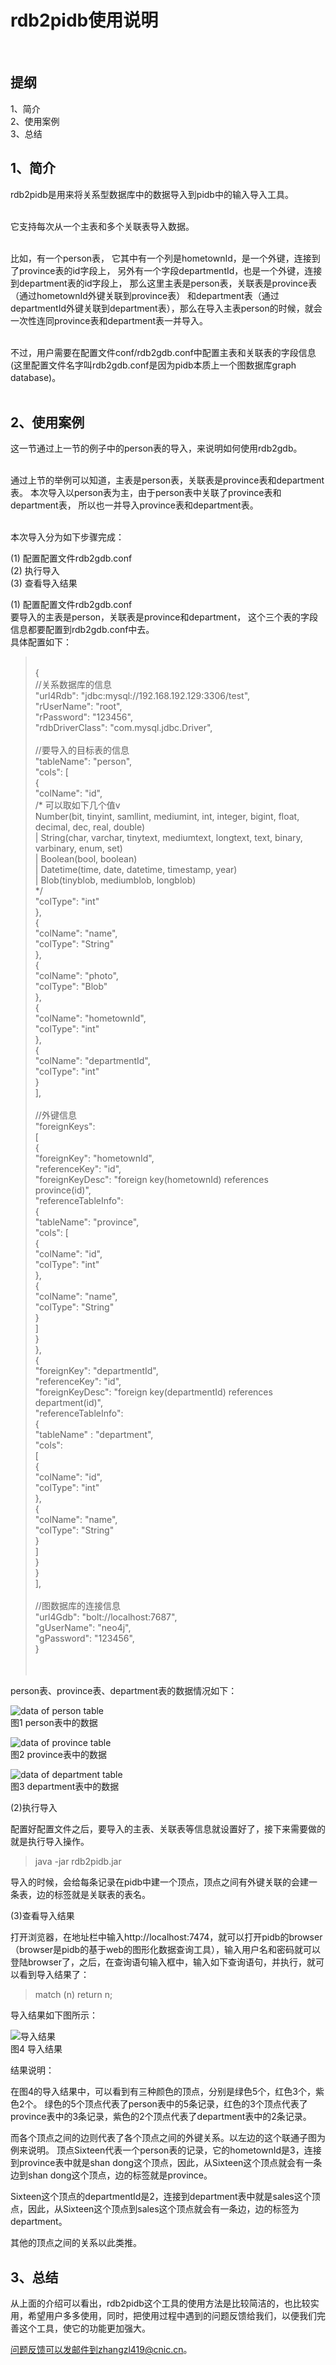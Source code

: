 rdb2pidb使用说明
================
<br />

提纲<br />
----------
1、简介<br />
2、使用案例<br />
3、总结<br />

1、简介
-------
rdb2pidb是用来将关系型数据库中的数据导入到pidb中的输入导入工具。<br /><br />

它支持每次从一个主表和多个关联表导入数据。<br /><br />

比如，有一个person表，
它其中有一个列是hometownId，是一个外键，连接到了province表的id字段上，
另外有一个字段departmentId，也是一个外键，连接到department表的id字段上，
那么这里主表是person表，关联表是province表（通过hometownId外键关联到province表）
和department表（通过departmentId外键关联到department表），那么在导入主表person的时候，就会一次性连同province表和department表一并导入。<br /><br />

不过，用户需要在配置文件conf/rdb2gdb.conf中配置主表和关联表的字段信息(这里配置文件名字叫rdb2gdb.conf是因为pidb本质上一个图数据库graph database)。<br /><br />

2、使用案例
-----------
这一节通过上一节的例子中的person表的导入，来说明如何使用rdb2gdb。<br /><br />

通过上节的举例可以知道，主表是person表，关联表是province表和department表。
本次导入以person表为主，由于person表中关联了province表和department表，
所以也一并导入province表和department表。<br /><br />

本次导入分为如下步骤完成：

(1)  配置配置文件rdb2gdb.conf<br />
(2)  执行导入<br />
(3)  查看导入结果<br />

(1)  配置配置文件rdb2gdb.conf<br />
要导入的主表是person，关联表是province和department，
这个三个表的字段信息都要配置到rdb2gdb.conf中去。<br />
具体配置如下：
><br />
>{<br />
>  //关系数据库的信息<br />
>  "url4Rdb": "jdbc:mysql://192.168.192.129:3306/test",<br />
>  "rUserName": "root",<br />
>  "rPassword": "123456",<br >
>  "rdbDriverClass": "com.mysql.jdbc.Driver",<br />
><br >
>  //要导入的目标表的信息<br />
>  "tableName": "person",<br />
>  "cols": [<br />
>    {<br />
>      "colName": "id",<br />
>      /* 可以取如下几个值v<br />
>          Number(bit, tinyint, samllint, mediumint, int, integer, bigint, float, decimal, dec, real, double)<br />
>        | String(char, varchar, tinytext, mediumtext, longtext, text, binary, varbinary, enum, set)<br />
>        | Boolean(bool, boolean)<br />
>        | Datetime(time, date, datetime, timestamp, year)<br />
>        | Blob(tinyblob, mediumblob, longblob)<br />
>      */<br />
>      "colType": "int"<br />
>    },<br />
>    {<br />
>      "colName": "name",<br />
>      "colType": "String"<br />
>    },<br />
>    {<br />
>      "colName": "photo",<br />
>      "colType": "Blob"<br />
>    },<br />
>    {<br />
>      "colName": "hometownId",<br />
>      "colType": "int"<br />
>    },<br />
>    {<br />
>      "colName": "departmentId",<br />
>      "colType": "int"<br />
>    }<br />
>  ],<br />
><br />
>  //外键信息<br />
>  "foreignKeys":<br />
>  [<br />
>    {<br />
>      "foreignKey": "hometownId",<br />
>      "referenceKey": "id",<br />
>      "foreignKeyDesc": "foreign key(hometownId) references province(id)",<br />
>      "referenceTableInfo":<br />
>      {<br />
>        "tableName": "province",<br />
>        "cols": [<br />
>          {<br />
>            "colName": "id",<br />
>            "colType": "int"<br />
>          },<br />
>          {<br />
>            "colName": "name",<br />
>            "colType": "String"<br />
>          }<br />
>        ]<br />
>      }<br />
>    },<br />
>    {<br />
>      "foreignKey": "departmentId",<br />
>      "referenceKey": "id",<br />
>      "foreignKeyDesc": "foreign key(departmentId) references department(id)",<br />
>      "referenceTableInfo":<br />
>      {<br />
>        "tableName" : "department",<br />
>        "cols":<br />
>        [<br />
>          {<br />
>            "colName": "id",<br />
>            "colType": "int"<br />
>          },<br />
>          {<br />
>          "colName": "name",<br />
>          "colType": "String"<br />
>           }<br />
>        ]<br />
>      }<br />
>    }<br />
>  ],<br />
><br />
>  //图数据库的连接信息<br />
>  "url4Gdb": "bolt://localhost:7687",<br />
>  "gUserName": "neo4j",<br />
>  "gPassword": "123456",<br />
>}<br />
><br /><br />

person表、province表、department表的数据情况如下：<br />


![data of person table](./images/data-person.jpg)<br />
图1  person表中的数据<br />


![data of province table](./images/data-province.jpg)<br />
图2 province表中的数据<br />


![data of department table](./images/data-department.jpg)<br />
图3 department表中的数据<br />



(2)执行导入<br />

配置好配置文件之后，要导入的主表、关联表等信息就设置好了，接下来需要做的就是执行导入操作。<br />

>java -jar rdb2pidb.jar<br />

导入的时候，会给每条记录在pidb中建一个顶点，顶点之间有外键关联的会建一条表，边的标签就是关联表的表名。


(3)查看导入结果<br />

打开浏览器，在地址栏中输入http://localhost:7474，就可以打开pidb的browser（browser是pidb的基于web的图形化数据查询工具），输入用户名和密码就可以登陆browser了，之后，在查询语句输入框中，输入如下查询语句，并执行，就可以看到导入结果了：
> match (n) return n;

导入结果如下图所示：<br />

![导入结果](./images/result.jpg)<br />
图4 导入结果<br />

结果说明：<br />

在图4的导入结果中，可以看到有三种颜色的顶点，分别是绿色5个，红色3个，紫色2个。
绿色的5个顶点代表了person表中的5条记录，红色的3个顶点代表了province表中的3条记录，紫色的2个顶点代表了department表中的2条记录。<br />

而各个顶点之间的边则代表了各个顶点之间的外键关系。以左边的这个联通子图为例来说明。
顶点Sixteen代表一个person表的记录，它的hometownId是3，连接到province表中就是shan dong这个顶点，因此，从Sixteen这个顶点就会有一条边到shan dong这个顶点，边的标签就是province。

Sixteen这个顶点的departmentId是2，连接到department表中就是sales这个顶点，因此，从Sixteen这个顶点到sales这个顶点就会有一条边，边的标签为department。

其他的顶点之间的关系以此类推。


3、总结
---------
从上面的介绍可以看出，rdb2pidb这个工具的使用方法是比较简洁的，也比较实用，希望用户多多使用，同时，把使用过程中遇到的问题反馈给我们，以便我们完善这个工具，使它的功能更加强大。

问题反馈可以发邮件到zhangzl419@cnic.cn。







